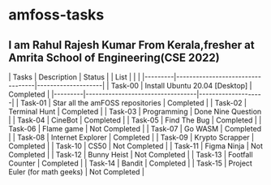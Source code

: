 # amfoss-tasks
I am Rahul Rajesh Kumar From Kerala,fresher at Amrita School of Engineering(CSE 2022)
-------------------------------------------------------------------
| Tasks   |	Description		     |   Status           |
| List    |                                  |                    |
|---------|----------------------------------|--------------------|
| Task-00 | Install Ubuntu 20.04 [Desktop]   | Completed          |
|---------|----------------------------------|--------------------|
| Task-01 | Star all the amFOSS repositories | Completed          |
| Task-02 | Terminal Hunt                    | Completed          |
| Task-03 | Programming                      | Done Nine Question |
| Task-04 | CineBot                          | Completed          |
| Task-05 | Find The Bug                     | Completed          |
| Task-06 | Flame game                       | Not Completed      |
| Task-07 | Go WASM                          | Completed          |
| Task-08 | Internet Explorer                | Completed          |
| Task-09 | Krypto Scrapper                  | Completed          |
| Task-10 | CS50                             | Not Completed      |
| Task-11 | Figma Ninja                      | Not Completed      |
| Task-12 | Bunny Heist                      | Not Completed      |
| Task-13 | Footfall Counter                 | Completed          |
| Task-14 | Bandit                           | Completed          |
| Task-15 | Project Euler (for math geeks)   | Not Completed      |

